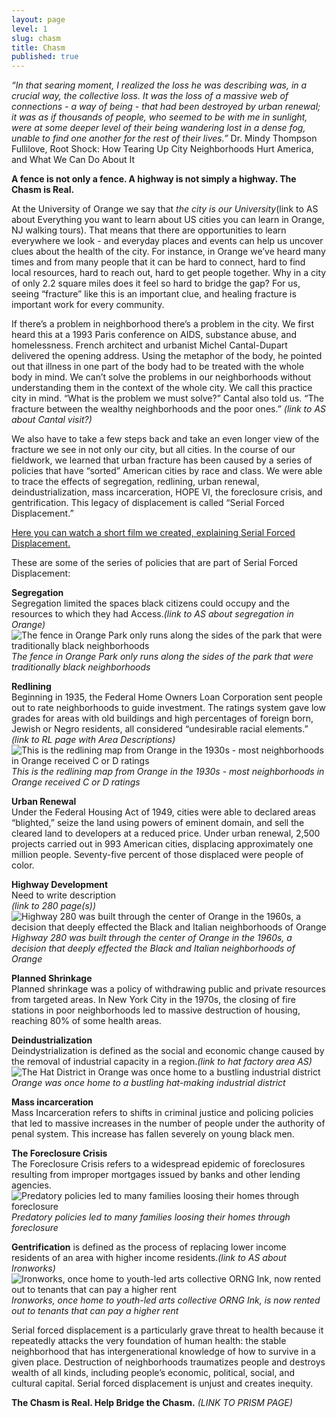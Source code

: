 ```yaml
---
layout: page
level: 1
slug: chasm
title: Chasm
published: true
---
```

_“In that searing moment, I realized the loss he was describing was, in a crucial way, the collective loss. It was the loss of a massive web of connections - a way of being - that had been destroyed by urban renewal; it was as if thousands of people, who seemed to be with me in sunlight, were at some deeper level of their being wandering lost in a dense fog, unable to find one another for the rest of their lives.”_
Dr. Mindy Thompson Fullilove, Root Shock: How Tearing Up City Neighborhoods Hurt America, and What We Can Do About It  

**A fence is not only a fence. A highway is not simply a highway. The Chasm is Real.**  

At the University of Orange we say that _the city is our University_(link to AS about Everything you want to learn about US cities you can learn in Orange, NJ walking tours). That means that there are opportunities to learn everywhere we look - and everyday places and events can help us uncover clues about the health of the city. For instance, in Orange we’ve heard many times and from many people that it can be hard to connect, hard to find local resources, hard to reach out, hard to get people together. Why in a city of only 2.2 square miles does it feel so hard to bridge the gap? For us, seeing “fracture” like this is an important clue, and healing fracture is important work for every community.  

If there’s a problem in neighborhood there’s a problem in the city.
We first heard this at a 1993 Paris conference on AIDS, substance abuse, and homelessness.  French architect and urbanist Michel Cantal-Dupart delivered the opening address. Using the metaphor of the body, he pointed out that illness in one part of the body had to be treated with the whole body in mind.  We can’t solve the problems in our neighborhoods without understanding them in the context of the whole city. We call this practice city in mind.  “What is the problem we must solve?” Cantal also told us. “The fracture between the wealthy neighborhoods and the poor ones.” _(link to AS about Cantal visit?)_

We also have to take a few steps back and take an even longer view of the fracture we see in not only our city, but all cities. In the course of our fieldwork, we learned that urban fracture has been caused by a series of policies that have “sorted” American cities by race and class.  We were able to trace the effects of segregation, redlining, urban renewal, deindustrialization, mass incarceration, HOPE VI, the foreclosure crisis, and gentrification. This legacy of displacement is called “Serial Forced Displacement.”

[Here you can watch a short film we created, explaining Serial Forced Displacement.](https://vimeo.com/192820382)


These are some of the series of policies that are part of Serial Forced Displacement:

**Segregation**  
Segregation limited the spaces black citizens could occupy and the resources to which they had
Access._(link to AS about segregation in Orange)_  
![The fence in Orange Park only runs along the sides of the park that were traditionally black neighborhoods](https://github.com/uofo/reverse-archaeology-content/raw/gh-pages/images/Segregation_2.jpg)  
_The fence in Orange Park only runs along the sides of the park that were traditionally black neighborhoods_

**Redlining**  
Beginning in 1935, the Federal Home Owners Loan Corporation sent people out to rate neighborhoods to guide investment. The ratings system gave low grades for areas with old buildings and high percentages of foreign born, Jewish or Negro residents, all considered “undesirable racial elements.” _(link to RL page with Area Descriptions)_  
![This is the redlining map from Orange in the 1930s - most neighborhoods in Orange received C or D ratings]({{site.baseurl}}/images/Redline_2.jpg)  
_This is the redlining map from Orange in the 1930s - most neighborhoods in Orange received C or D ratings_

**Urban Renewal**  
Under the Federal Housing Act of 1949, cities were able to declared areas “blighted,” seize the land using powers of eminent domain, and sell the cleared land to developers at a reduced price. Under urban renewal, 2,500 projects carried out in 993 American cities, displacing approximately one million people. Seventy-five percent of those displaced were people of color.  

**Highway Development**  
Need to write description  
_(link to 280 page(s))_  
![Highway 280 was built through the center of Orange in the 1960s, a decision that deeply effected the Black and Italian neighborhoods of Orange]({{site.baseurl}}/images/Highway_2.jpg)  
_Highway 280 was built through the center of Orange in the 1960s, a decision that deeply effected the Black and Italian neighborhoods of Orange_

**Planned Shrinkage**  
Planned shrinkage was a policy of withdrawing public and private resources from targeted areas. In New York City in the 1970s, the closing of fire stations in poor neighborhoods led to massive destruction of housing, reaching 80% of some health areas.

**Deindustrialization**   
Deindystrialization is defined as the social and economic change caused by the removal of industrial capacity in a region._(link to hat factory area AS)_
![The Hat District in Orange was once home to a bustling industrial district]({{site.baseurl}}/images/Deindustrialization_2.jpg)
_Orange was once home to a bustling hat-making industrial district_

**Mass incarceration**   
Mass Incarceration refers to shifts in criminal justice and policing policies that led to massive increases in the number of people under the authority of penal system. This increase has fallen severely on young black men.

**The Foreclosure Crisis**   
The Foreclosure Crisis refers to a widespread epidemic of foreclosures resulting from improper mortgages issued by banks and other lending agencies.  
![Predatory policies led to many families loosing their homes through foreclosure]({{site.baseurl}}/images/Foreclosure_2.jpg)  
_Predatory policies led to many families loosing their homes through foreclosure_

**Gentrification** is defined as the process of replacing lower income residents of an area with higher income residents._(link to AS about Ironworks)_  
![Ironworks, once home to youth-led arts collective ORNG Ink, now rented out to tenants that can pay a higher rent]({{site.baseurl}}/images/Gentrification_2.jpg)  
_Ironworks, once home to youth-led arts collective ORNG Ink, is now rented out to tenants that can pay a higher rent_

Serial forced displacement is a particularly grave threat to health because it repeatedly attacks the very foundation of human health: the stable neighborhood that has intergenerational knowledge of how to survive in a given place.  Destruction of neighborhoods traumatizes people and destroys wealth of all kinds, including people’s economic, political, social, and cultural capital. Serial forced displacement is unjust and creates inequity.

**The Chasm is Real. Help Bridge the Chasm.** 
_(LINK TO PRISM PAGE)_
